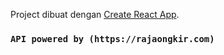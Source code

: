 Project dibuat dengan [Create React App](https://github.com/facebook/create-react-app).

### `API powered by (https://rajaongkir.com)`